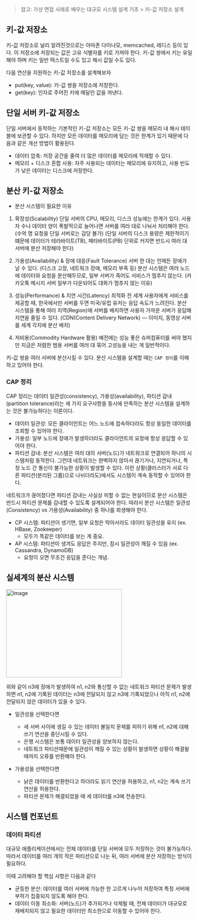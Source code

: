 > 참고: 가상 면접 사례로 배우는 대규모 시스템 설계 기초 > 키-값 저장소 설계

## 키-값 저장소
키-값 저장소로 널리 알려진것으로는 아마존 다이나모, memcached, 레디스 등이 있다.
이 저장소에 저장되는 값은 고유 식별자를 키로 가져야 한다.
키-값 쌍에서 키는 유일해야 하며 키는 일반 텍스트일 수도 있고 해시 값일 수도 있다.

다음 연산을 지원하는 키-값 저장소를 설계해보자
* put(key, value): 키-값 쌍을 저장소에 저장한다.
* get(key): 인자로 주어진 키에 매달린 값을 꺼낸다.

## 단일 서버 키-값 저장소
단일 서버에서 동작하는 기본적인 키-값 저장소는 모든 키-값 쌍을 메모리 내 해시 테이블에 보관할 수 있다.
하지만 모든 데이터를 메모리에 담는 것은 한계가 있기 때문에 다음과 같은 개선 방법이 활용된다.

* 데이터 압축: 저장 공간을 줄여 더 많은 데이터를 메모리에 적재할 수 있다.
* 메모리 + 디스크 혼합 사용: 자주 사용되는 데이터는 메모리에 유지하고, 사용 빈도가 낮은 데이터는 디스크에 저장한다.

## 분산 키-값 저장소
* 분산 시스템이 필요한 이유
1. 확장성(Scalability)
단일 서버의 CPU, 메모리, 디스크 성능에는 한계가 있다.
사용자 수나 데이터 양이 폭발적으로 늘어나면 서버를 여러 대로 나눠서 처리해야 한다.
(수억 명 요청을 단일 서버로는 감당 불가)
(단일 서버의 디스크 용량은 제한적이기 떄문에 데이터가 테라바이트(TB), 페타바이트(PB) 단위로 커지면 반드시 여러 대 서버에 분산 저장해야 한다)


2. 가용성(Availability) & 장애 대응(Fault Tolerance)
서버 한 대는 언제든 장애가 날 수 있다. (디스크 고장, 네트워크 장애, 메모리 부족 등)
분산 시스템은 여러 노드에 데이터와 요청을 분산해두므로, 일부 서버가 죽어도 서비스가 멈추지 않는다.
(카카오톡 메시지 서버 일부가 다운되어도 대화가 멈추지 않는 이유)

3. 성능(Performance) & 지연 시간(Latency) 최적화
전 세계 사용자에게 서비스를 제공할 때, 한국에서만 서버를 두면 미국/유럽 유저는 응답 속도가 느려진다.
분산 시스템을 통해 여러 지역(Region)에 서버를 배치하면 사용자 가까운 서버가 응답해 지연을 줄일 수 있다.
(CDN(Content Delivery Network) — 이미지, 동영상 서버를 세계 각지에 분산 배치)

4. 저비용(Commodity Hardware 활용)
예전에는 성능 좋은 슈퍼컴퓨터를 써야 했지만 지금은 저렴한 범용 서버를 여러 대 묶어 고성능을 내는 게 일반적이다.

키-값 쌍을 여러 서버에 분산시킬 수 있다. 
분산 시스템을 설계할 때는 `CAP 정리`를 이해하고 있어야 한다.

### CAP 정리
CAP 정리는 데이터 일관성(consistency), 가용성(availability), 파티션 감내(partition tolerance)라는
세 가지 요구사항을 동시에 만족하는 분산 시스템을 설계하는 것은 불가능하다는 이론이다.

* 데이터 일관성: 모든 클라이언트는 어느 노드에 접속하더라도 항상 동일한 데이터를 조회할 수 있어야 한다.
* 가용성: 일부 노드에 장애가 발생하더라도 클라이언트의 요청에 항상 응답할 수 있어야 한다.
* 파티션 감내: 분산 시스템은 여러 대의 서버(노드)가 네트워크로 연결되어 하나의 시스템처럼 동작한다. 
  그런데 네트워크는 완벽하지 않아서 끊기거나, 지연되거나, 특정 노드 간 통신이 불가능한 상황이 발생할 수 있다.
  이런 상황(클러스터가 서로 다른 파티션(분리된 그룹)으로 나뉘더라도)에서도 시스템이 계속 동작할 수 있어야 한다.

네트워크가 끊어졌다면 파티션 감내는 사실상 피할 수 없는 현실이므로 분산 시스템은 반드시 파티션 문제를 감내할 수 있도록 설계되어야 한다.
따라서 분산 시스템은 일관성(Consistency) vs 가용성(Availability) 중 하나를 희생해야 한다.
- CP 시스템: 파티션이 생기면, 일부 요청은 막아서라도 데이터 일관성을 유지 (ex. HBase, Zookeeper)
  - 모두가 똑같은 데이터를 보는 게 중요.
- AP 시스템: 파티션이 생겨도 응답은 주지만, 잠시 일관성이 깨질 수 있음 (ex. Cassandra, DynamoDB)
  - 요청이 오면 무조건 응답을 준다는 개념.

## 실세계의 분산 시스템
<img width="313" height="239" alt="Image" src="https://github.com/user-attachments/assets/15e23424-953c-45f7-8460-0130ec40398d" />

위와 같이 n3에 장애가 발생하여 n1, n2와 통신할 수 없는 네트워크 파티션 문제가 발생하면
n1, n2에 기록된 데이터는 n3에 전달되지 않고 n3에 기록되었으나 아직 n1, n2에 전달되지 않은 데이터가 있을 수 있다.

* 일관성을 선택한다면
  * 세 서버 사이에 생길 수 있는 데이터 불일치 문제를 피하기 위해 n1, n2에 대해 쓰기 연산을 중단시킬 수 있다.
  * 은행 시스템은 보통 데이터 일관성을 양보하지 않는다.
  * 네트워크 파티션때문에 일관성이 깨질 수 있는 상황이 발생하면 상황이 해결될때까지 오류를 반환해야 한다.

* 가용성을 선택한다면
  * 낡은 데이터를 반환한다고 하더라도 읽기 연산을 허용하고, n1, n2는 계속 쓰기 연산을 허용한다.
  * 파티션 문제가 해결되었을 때 세 데이터를 n3에 전송한다.

## 시스템 컨포넌트
### 데이터 파티션
대규모 애플리케이션에서는 전체 데이터를 단일 서버에 모두 저장하는 것이 불가능하다.
따라서 데이터를 여러 개의 작은 파티션으로 나눈 뒤, 여러 서버에 분산 저장하는 방식이 필요하다.

이때 고려해야 할 핵심 사항은 다음과 같다
* 균등한 분산: 데이터를 여러 서버에 가능한 한 고르게 나누어 저장하여 특정 서버에 부하가 집중되지 않도록 해야 한다.
* 데이터 이동 최소화: 서버(노드)가 추가되거나 삭제될 때, 전체 데이터가 대규모로 재배치되지 않고 필요한 데이터만 최소한으로 이동할 수 있어야 한다.